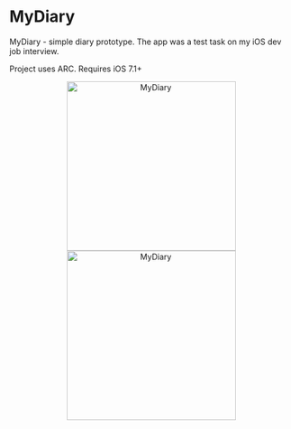 # MyDiary
MyDiary - simple diary prototype.
The app was a test task on my iOS dev job interview.

Project uses ARC. Requires iOS 7.1+

<p align="center" >
<img width="300" src="https://raw.github.com/somedev/MyDiary/master/assets/img1.png" alt="MyDiary" title="MyDiary">
<img width="300" src="https://raw.github.com/somedev/MyDiary/master/assets/img2.png" alt="MyDiary" title="MyDiary">
</p>
